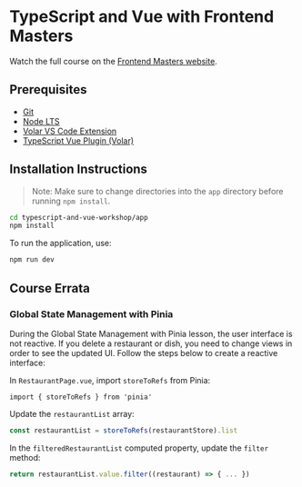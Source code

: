 # TypeScript and Vue with Frontend Masters

Watch the full course on the [Frontend Masters website](https://frontendmasters.com/courses/vue-typescript).

## Prerequisites

- [Git](https://git-scm.com/)
- [Node LTS](https://nodejs.org/en/)
- [Volar VS Code Extension](https://marketplace.visualstudio.com/items?itemName=Vue.volar)
- [TypeScript Vue Plugin (Volar)](https://marketplace.visualstudio.com/items?itemName=Vue.vscode-typescript-vue-plugin)

## Installation Instructions

> Note: Make sure to change directories into the `app` directory before running `npm install`.

```bash
cd typescript-and-vue-workshop/app
npm install
```

To run the application, use:
```bash
npm run dev
```

## Course Errata

### Global State Management with Pinia
During the Global State Management with Pinia lesson, the user interface is not reactive. If you delete a restaurant or dish, you need to change views in order to see the updated UI. Follow the steps below to create a reactive interface:

In `RestaurantPage.vue`, import `storeToRefs` from Pinia:

```javscript
import { storeToRefs } from 'pinia'
```

Update the `restaurantList` array:

```javascript
const restaurantList = storeToRefs(restaurantStore).list
```

In the `filteredRestaurantList` computed property, update the `filter` method:
```javascript
return restaurantList.value.filter((restaurant) => { ... })
```


